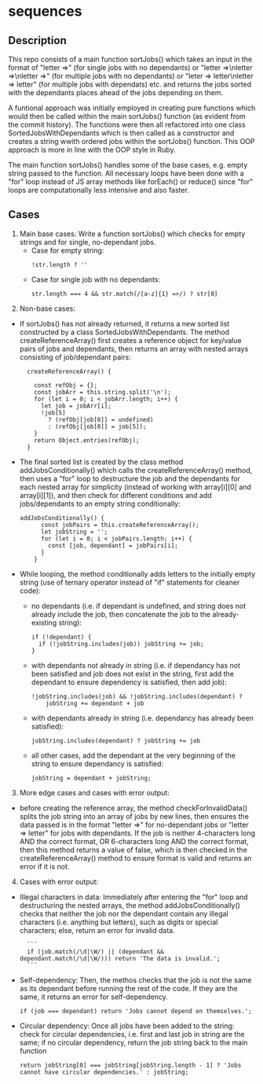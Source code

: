 
# sequences

## Description

This repo consists of a main function sortJobs() which takes an input in the format of "letter =>" (for single jobs with no dependants) or "letter =>\nletter =>\nletter =>" (for multiple jobs with no dependants) or "leter => letter\nletter => letter" (for multiple jobs with dependats) etc. and returns the jobs sorted with the dependants places ahead of the jobs depending on them.

A funtional approach was initially employed in creating pure functions which would then be called within the main sortJobs() function (as evident from the commit history). The functions were then all refactored into one class SortedJobsWithDependants which is then called as a constructor and creates a string wwith ordered jobs within the sortJobs() function. This OOP approach is more in line with the OOP style in Ruby.

The main function sortJobs() handles some of the base cases, e.g. empty string passed to the function.
All necessary loops have been done with a "for" loop instead of JS array methods like forEach() or reduce() since "for" loops are computationally less intensive and also faster.

## Cases

1. Main base cases: Write a function sortJobs() which checks for empty strings and for single, no-dependant jobs.
    - Case for empty string:
        ```
        !str.length ? ''
        ```
    - Case for single job with no dependants:
        ```
        str.length === 4 && str.match(/[a-z]{1} =>/) ? str[0]
        ```
2. Non-base cases: 
- If sortJobs() has not already returned, it returns a new sorted list constructed by a class SortedJobsWithDependants. The method createReferenceArray() first creates a reference object for key/value pairs of jobs and dependants, then returns an array with nested arrays consisting of job/dependant pairs:

        createReferenceArray() {

          const refObj = {};
          const jobArr = this.string.split('\n');
          for (let i = 0; i < jobArr.length; i++) {
            let job = jobArr[i];
            !job[5]
              ? (refObj[job[0]] = undefined)
              : (refObj[job[0]] = job[5]);
          }
          return Object.entries(refObj);
        }
        
- The final sorted list is created by the class method addJobsConditionally() which calls the createReferenceArray() method, then uses a "for" loop to destructure the job and the dependants for each nested array for simplicity (instead of working with array[i][0] and array[i][1]), and then check for different conditions and add jobs/dependants to an empty string conditionally:

    ```
    addJobsConditionally() {
          const jobPairs = this.createReferenceArray();
          let jobString = '';
          for (let i = 0; i < jobPairs.length; i++) {
            const [job, dependant] = jobPairs[i];
          }
        }

- While looping, the method conditionally adds letters to the initially empty string (use of ternary operator instead of "if" statements for cleaner code):

    - no dependants (i.e. if dependant is undefined, and string does not already include the job, then concatenate the job to the already-existing string):
        ```
        if (!dependant) {
          if (!jobString.includes(job)) jobString += job;
        }
        ```
    - with dependants not already in string (i.e. if dependancy has not been satisfied and job does not exist in the string, first add the dependant to ensure dependency is satisfied, then add job):
        ```
        !jobString.includes(job) && !jobString.includes(dependant) ?
            jobString += dependant + job
        ```
    - with dependants already in string (i.e. dependancy has already been satisfied):
        ```
        jobString.includes(dependant) ? jobString += job
        ```
    - all other cases, add the dependant at the very beginning of the string to ensure dependancy is satisfied:
        ```
        jobString = dependant + jobString;
        ```

3. More edge cases and cases with error output: 

- before creating the reference array, the method checkForInvalidData() splits the job string into an array of jobs by new lines, then ensures the data passed is in the format "letter =>" for no-dependant jobs or "letter => letter" for jobs with dependants. If the job is neither 4-characters long AND the correct format, OR 6-characters long AND the correct format, then this method returns a value of false, which is then checked in the createReferenceArray() method to ensure format is valid and returns an error if it is not.



4. Cases with error output:

- Illegal characters in data: Immediately after entering the "for" loop and destructuring the nested arrays, the method addJobsConditionally() checks that neither the job nor the dependant contain any illegal characters (i.e. anything but letters), such as digits or special characters; else, return an error for invalid data.

        ```
        if (job.match(/\d|\W/) || (dependant && dependant.match(/\d|\W/))) return 'The data is invalid.';
        ```
    
- Self-dependency: Then, the methos checks that the job is not the same as its dependant before running the rest of the code. If they are the same, it returns an error for self-dependency.
    ```
    if (job === dependant) return 'Jobs cannot depend on themselves.';
    ```
    
- Circular dependency: Once all jobs have been added to the string: check for circular dependencies, i.e. first and last job in string are the same; if no circular dependency, return the job string back to the main function
    ```
    return jobString[0] === jobString[jobString.length - 1] ? 'Jobs cannot have circular dependencies.' : jobString;
    ```
    
